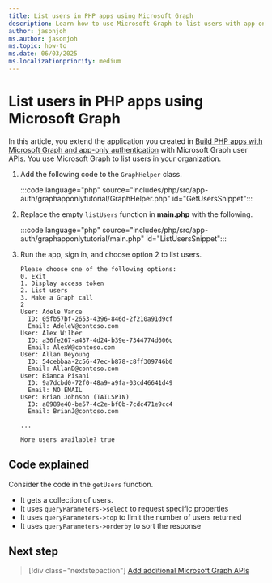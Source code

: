 ```yaml
---
title: List users in PHP apps using Microsoft Graph
description: Learn how to use Microsoft Graph to list users with app-only authentication in PHP apps
author: jasonjoh
ms.author: jasonjoh
ms.topic: how-to
ms.date: 06/03/2025
ms.localizationpriority: medium
---
```


# List users in PHP apps using Microsoft Graph

<!-- cSpell:ignore graphapponlytutorial Pisani -->

In this article, you extend the application you created in [Build PHP apps with Microsoft Graph and app-only authentication](php-app-only.md) with Microsoft Graph user APIs. You use Microsoft Graph to list users in your organization.

1. Add the following code to the `GraphHelper` class.

    :::code language="php" source="includes/php/src/app-auth/graphapponlytutorial/GraphHelper.php" id="GetUsersSnippet":::

1. Replace the empty `listUsers` function in **main.php** with the following.

    :::code language="php" source="includes/php/src/app-auth/graphapponlytutorial/main.php" id="ListUsersSnippet":::

1. Run the app, sign in, and choose option 2 to list users.

    ```Shell
    Please choose one of the following options:
    0. Exit
    1. Display access token
    2. List users
    3. Make a Graph call
    2
    User: Adele Vance
      ID: 05fb57bf-2653-4396-846d-2f210a91d9cf
      Email: AdeleV@contoso.com
    User: Alex Wilber
      ID: a36fe267-a437-4d24-b39e-7344774d606c
      Email: AlexW@contoso.com
    User: Allan Deyoung
      ID: 54cebbaa-2c56-47ec-b878-c8ff309746b0
      Email: AllanD@contoso.com
    User: Bianca Pisani
      ID: 9a7dcbd0-72f0-48a9-a9fa-03cd46641d49
      Email: NO EMAIL
    User: Brian Johnson (TAILSPIN)
      ID: a8989e40-be57-4c2e-bf0b-7cdc471e9cc4
      Email: BrianJ@contoso.com

    ...

    More users available? true
    ```

## Code explained

Consider the code in the `getUsers` function.

- It gets a collection of users.
- It uses `queryParameters->select` to request specific properties
- It uses `queryParameters->top` to limit the number of users returned
- It uses `queryParameters->orderby` to sort the response

## Next step

> [!div class="nextstepaction"]
> [Add additional Microsoft Graph APIs](php-app-only-extend-app.md)
